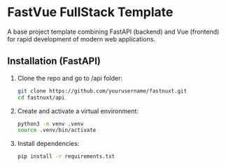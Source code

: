 # FastVue FullStack Template

A base project template combining FastAPI (backend) and Vue (frontend) for rapid development of modern web applications.

## Installation (FastAPI)

1.  Clone the repo and go to /api folder:
    ```bash
    git clone https://github.com/yourusername/fastnuxt.git
    cd fastnuxt/api
    ```

2. Create and activate a virtual environment:
    ```bash
    python3 -m venv .venv
    source .venv/bin/activate
    ```

3. Install dependencies:
    ```bash
    pip install -r requirements.txt
    ```